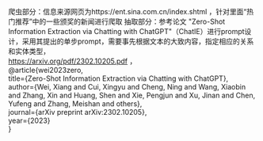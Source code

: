 爬虫部分：信息来源网页为https://ent.sina.com.cn/index.shtml ，针对里面“热门推荐”中的一些颁奖的新闻进行爬取
抽取部分：参考论文 "Zero-Shot Information Extraction via Chatting with ChatGPT"（ChatIE）进行prompt设计，采用其提出的单步prompt，需要事先根据文本的大致内容，指定相应的关系和实体类型，<br>
https://arxiv.org/pdf/2302.10205.pdf ，<br>
@article{wei2023zero,<br>
  title={Zero-Shot Information Extraction via Chatting with ChatGPT},<br>
  author={Wei, Xiang and Cui, Xingyu and Cheng, Ning and Wang, Xiaobin and Zhang, Xin and Huang, Shen and Xie, Pengjun and Xu, Jinan and Chen, Yufeng and Zhang, Meishan and others},<br>
  journal={arXiv preprint arXiv:2302.10205},<br>
  year={2023}<br>
}<br>
